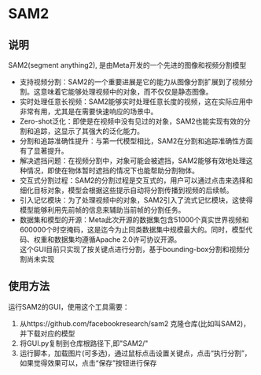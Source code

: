 # SAM2
## 说明  
SAM2(segment anything2), 是由Meta开发的一个先进的图像和视频分割模型  
- 支持视频分割：SAM2的一个重要进展是它的能力从图像分割扩展到了视频分割。这意味着它能够处理视频中的对象，而不仅仅是静态图像。
- 实时处理任意长视频：SAM2能够实时处理任意长度的视频，这在实际应用中非常有用，尤其是在需要快速响应的场景中。
- Zero-shot泛化：即使是在视频中没有见过的对象，SAM2也能实现有效的分割和追踪，这显示了其强大的泛化能力。
- 分割和追踪准确性提升：与第一代模型相比，SAM2在分割和追踪准确性方面有了显著提升。 
- 解决遮挡问题：在视频分割中，对象可能会被遮挡，SAM2能够有效地处理这种情况，即使在物体暂时遮挡的情况下也能帮助分割物体。
- 交互式分割过程：SAM2的分割过程是交互式的，用户可以通过点击来选择和细化目标对象，模型会根据这些提示自动将分割传播到视频的后续帧。
- 引入记忆模块：为了处理视频中的对象，SAM2引入了流式记忆模块，这使得模型能够利用先前帧的信息来辅助当前帧的分割任务。
- 数据集和模型的开源：Meta此次开源的数据集包含51000个真实世界视频和600000个时空掩码，这是迄今为止同类数据集中规模最大的。同时，模型代码、权重和数据集均遵循Apache 2.0许可协议开源。  
这个GUI目前只实现了按关键点进行分割，基于bounding-box分割和视频分割尚未实现
##  使用方法
运行SAM2的GUI，使用这个工具需要：
1. 从https://github.com/facebookresearch/sam2 克隆仓库(比如叫SAM2)，并下载对应的模型
2. 将GUI.py复制到仓库根路径下,即"SAM2/"
3. 运行脚本，加载图片(可多选)，通过鼠标点击设置关键点，点击“执行分割”，如果觉得效果可以，点击“保存”按钮进行保存